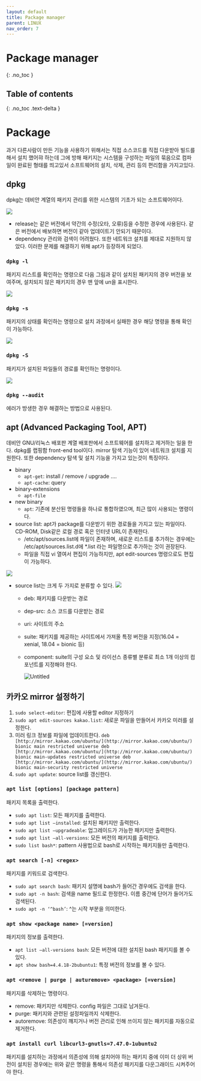 ```yaml
---
layout: default
title: Package manager
parent: LINUX
nav_order: 7
---
```


# Package manager
{: .no_toc }

## Table of contents
{: .no_toc .text-delta }


# Package
과거 다른사람이 만든 기능을 사용하기 위해서는 직접 소스코드를 직접 다운받아 빌드를 해서 설치 했어햐 하는데 그에 방해 패키지는 시스템을 구성하는 파일의 묶음으로 컴파일이 완료된 형태를 띄고있서 소프트웨어의 설치, 삭제, 관리 등의 편리함을 가지고있다.

## dpkg
dpkg는 데비안 계열의 패키지 관리를 위한 시스템의 기초가 되는 소프트웨어이다.

![](imgs/2023-05-14-00-22-24.png)

- release는 같은 버전에서 약간의 수정(오타, 오류)등을 수정한 경우에 사용된다. 같은 버전에서 배보하면 버전이 같아 업데이트기 안되기 때문이다.
- dependency 관리와 검색이 어려웠다. 또한 네트워크 설치를 제대로 지원하지 않았다. 이러한 문제를 해결하기 위해 apt가 등장하게 되었다.

### `dpkg -l`
패키지 리스트를 확인하는 명령으로 다음 그림과 같이 설치된 패키지의 경우 버전을 보여주며, 설치되지 않은 패키지의 경우 맨 앞에 un을 표시한다.

![](imgs/2023-05-14-00-22-41.png)


### `dpkg -s`
패키지의 상태를 확인하는 명령으로 설치 과정에서 실패한 경우 해당 명령을 통해 확인이 가능하다.

![](imgs/2023-05-14-00-23-09.png)


### `dpkg -S`
패키지가 설치된 파일들의 경로를 확인하는 명령이다.

![](imgs/2023-05-14-00-23-56.png)


### `dpkg --audit`
에러가 방생한 경우 해결하는 방법으로 사용된다.


## apt (Advanced Packaging Tool, APT)
데비안 GNU/리눅스 배포판 계열 배포판에서 소프트웨어를 설치하고 제거하는 일을 한다. dpkg를 랩핑함 front-end tool이다. mirror 탐색 기능이 있어 네트워크 설치를 지원한다. 또한 dependency 탐색 및 설치 기능을 가지고 있는것이 특징이다.

- binary
    - `apt-get`: install / remove / upgrade ….
    - `apt-cache`: query
- binary-extensions
    - `apt-file`
- new binary
    - `apt`: 기존에 분산된 명령들을 하나로 통합하였으며, 최근 많이 사용되는 명령이다.
- source list: apt가 package를 다운받기 위한 경로들을 가지고 있는 파일이다. CD-ROM, Disk같은 로컬 경로 혹은 인터넷 URL이 존재한다.
    - /etc/apt/sources.list에 파일이 존재하며, 새로운 리스트를 추가하는 경우에는 /etc/apt/sources.list.d에 *.list 라는 파일명으로 추가하는 것이 권장된다.
    - 파일을 직접 vi 열여서 편집이 가능하지만, apt edit-sources 명령으로도 편집이 가능하다.

![](imgs/2023-05-14-00-25-27.png)

- source  list는 크게 두 가지로 분류할 수 있다.
![](imgs/2023-05-14-00-25-51.png)

    - deb: 패키지를 다운받는 경로
    - dep-src: 소스 코드를 다운받는 경로
    - uri: 사이트의 주소
    - suite: 패키지를 제공하는 사이트에서 가져올 특정 버전을 지정(16.04 = xenial, 18.04 = bionic 등)
    - component: suite의 구성 요소 및 라이선스 종류별 분류로 최소 1개 이상의 컴포넌트를 지정해야 한다.
        
        ![Untitled](https://s3-us-west-2.amazonaws.com/secure.notion-static.com/2653aa88-b7f4-4513-90d4-bbfec69a3cef/Untitled.png)
        

## 카카오 mirror 설정하기

1. `sudo select-editor`: 편집에 사용할 editor 지정하기
2. `sudo apt edit-sources kakao.list`: 새로운 파일을 만들어서 카카오 미러를 설정한다.
3. 미러 링크 정보를 파일에 업데이트한다.
`deb [http://mirror.kakao.com/ubuntu/](http://mirror.kakao.com/ubuntu/) bionic main restricted universe
deb [http://mirror.kakao.com/ubuntu/](http://mirror.kakao.com/ubuntu/) bionic main-updates restricted universe
deb [http://mirror.kakao.com/ubuntu/](http://mirror.kakao.com/ubuntu/) bionic main-security restricted universe`
4. `sudo apt update`: source list를 갱신한다.

### `apt list [options] [package pattern]`

패키지 목록을 출력한다.

- `sudo apt list`: 모든 패키지를 출력한다.
- `sudo apt list —installed`: 설치된 패키지만 출력한다.
- `sudo apt list —upgradeable`: 업그레이드가 가능한 패키지만 출력한다.
- `sudo apt list —all-versions`: 모든 버전의 패키지를 출력한다.
- `sudo list bash*`: pattern 사용법으로 bash로 시작하는 패키지들만 출력한다.

### `apt search [-n] <regex>`

패키지를 키워드로 검색한다.

- `sudo apt search bash`: 패키지 설명에 bash가 들어간 경우에도 검색을 한다.
- `sudo apt -n bash`: 검색을 name 필드로 한정한다. 이름 중간에 단어가 들어가도 검색된다.
- `sudo apt -n ‘^bash’`: ^는 시작 부분을 의미한다.

### `apt show <package name> [=version]`

패키지의 정보를 출력한다.

- `apt list —all-versions bash`: 모든 버전에 대한 설치된 bash 패키지를 볼 수 있다.
- `apt show bash=4.4.18-2bubuntu1`: 특정 버전의 정보를 볼 수 있다.

### `apt <remove | purge | auturemove> <package> [=version]`

패키지를 삭제하는 명령이다.

- remove: 패키지만 삭제한다. config 파일은 그대로 남겨둔다.
- purge: 패키지와 관련된 설정파일까지 삭제한다.
- autoremove: 의존성이 꺠지거나 버전 관리로 인해 쓰이지 않는 패키지를 자동으로 제거한다.

### `apt install curl libcurl3-gnutls=7.47.0-1ubuntu2`

패키지를 설치하는 과정에서 의존성에 의해 설치어야 하는 패키지 중에 이미 더 상위 버전이 설치된 경우에는 위와 같은 명령을 통해서 의존성 패키지를 다운그래이드 시켜주어야 한다.